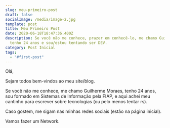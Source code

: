 ```yaml
---
slug: meu-primeiro-post
draft: false
socialImage: /media/image-2.jpg
template: post
title: Meu Primeiro Post
date: 2020-06-18T18:47:36.400Z
description: Se você não me conhece, prazer em conhecê-lo, me chamo Guilherme,
  tenho 24 anos e sou/estou tentando ser DEV.
category: Post Inicial
tags:
  - "#first-post"
---
```

Olá,

Sejam todos bem-vindos ao meu site/blog.

Se você não me conhece, me chamo Guilherme Moraes, tenho 24 anos, sou formado em Sistemas de Informação pela FIAP, e aqui achei meu cantinho para escrever sobre tecnologias (ou pelo menos tentar rs).

Caso gostem, me sigam nas minhas redes sociais (estão na página inicial).

Vamos fazer um Network.
